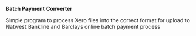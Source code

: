 **Batch Payment Converter**

Simple program to process Xero files into the correct format for upload to 
Natwest Bankline and Barclays online batch payment process